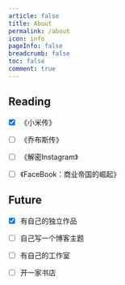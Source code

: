```yaml
---
article: false
title: About
permalink: /about
icon: info
pageInfo: false
breadcrumb: false
toc: false
comment: true
---
```




<div class = "about-page"><BloggerInfo/></div>


<!-- 你好，我是Jiaolong，很高兴你能看到这里， -->





## Reading

- [x] 《小米传》
- [ ] 《乔布斯传》
- [ ] 《解密Instagram》
- [ ] 《FaceBook：商业帝国的崛起》


## Future

- [x] 有自己的独立作品
- [ ] 自己写一个博客主题
- [ ] 有自己的工作室
- [ ] 开一家书店






<style>

.about-page .blogger-info{
    background:unset !important;
}

.about-page .num-wrapper{
    display:none;
}

</style>